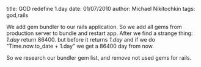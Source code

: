 title: GOD redefine 1.day
date: 01/07/2010
author: Michael Nikitochkin
tags: god,rails

We add gem bundler to our rails application. So we add all gems from production server to bundle and restart app. After we find a strange thing: *1.day* return 86400. but before it returns *1.day* and if we do "Time.now.to_date + 1.day" we get a 86400 day from now.

So we research our bundler gem list, and remove not used gems for rails.